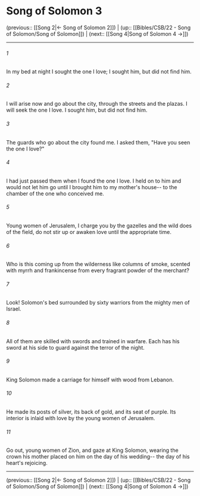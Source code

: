 # Song of Solomon 3

(previous:: [[Song 2|← Song of Solomon 2]]) | (up:: [[Bibles/CSB/22 - Song of Solomon/Song of Solomon]]) | (next:: [[Song 4|Song of Solomon 4 →]])

***


###### 1 
In my bed at night I sought the one I love; I sought him, but did not find him. 

###### 2 
I will arise now and go about the city, through the streets and the plazas. I will seek the one I love. I sought him, but did not find him. 

###### 3 
The guards who go about the city found me. I asked them, "Have you seen the one I love?" 

###### 4 
I had just passed them when I found the one I love. I held on to him and would not let him go until I brought him to my mother's house-- to the chamber of the one who conceived me. 

###### 5 
Young women of Jerusalem, I charge you by the gazelles and the wild does of the field, do not stir up or awaken love until the appropriate time. 

###### 6 
Who is this coming up from the wilderness like columns of smoke, scented with myrrh and frankincense from every fragrant powder of the merchant? 

###### 7 
Look! Solomon's bed surrounded by sixty warriors from the mighty men of Israel. 

###### 8 
All of them are skilled with swords and trained in warfare. Each has his sword at his side to guard against the terror of the night. 

###### 9 
King Solomon made a carriage for himself with wood from Lebanon. 

###### 10 
He made its posts of silver, its back of gold, and its seat of purple. Its interior is inlaid with love by the young women of Jerusalem. 

###### 11 
Go out, young women of Zion, and gaze at King Solomon, wearing the crown his mother placed on him on the day of his wedding-- the day of his heart's rejoicing.

***

(previous:: [[Song 2|← Song of Solomon 2]]) | (up:: [[Bibles/CSB/22 - Song of Solomon/Song of Solomon]]) | (next:: [[Song 4|Song of Solomon 4 →]])
